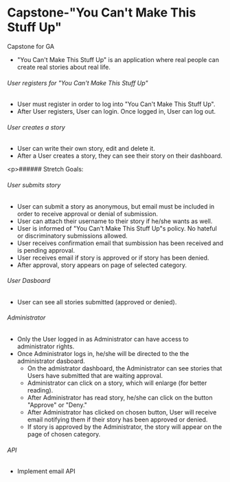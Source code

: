 # Capstone-"You Can't Make This Stuff Up"
Capstone for GA 
- "You Can't Make This Stuff Up" is an application where real people can create real stories about real life. 

###### User registers for "You Can't Make This Stuff Up"
- User must register in order to log into "You Can't Make This Stuff Up". 
- After User registers, User can login. Once logged in, User can log out. 

###### User creates a story
- User can write their own story, edit and delete it. 
- After a User creates a story, they can see their story on their dashboard. 

&lt;p&gt;###### Stretch Goals:



###### User submits story 
- User can submit a story as anonymous, but email must be included in order to receive approval or denial of submission. 
- User can attach their username to their story if he/she wants as well. 
- User is informed of "You Can't Make This Stuff Up"s policy. No hateful or discriminatory submissions allowed. 
- User receives confirmation email that sumbission has been received and is pending approval. 
- User receives email if story is approved or if story has been denied.
- After approval, story appears on page of selected category. 

###### User Dasboard 
- User can see all stories submitted (approved or denied). 

###### Administrator 
- Only the User logged in as Administrator can have access to administrator rights. 
- Once Administrator logs in, he/she will be directed to the the administrator dasboard. 
  - On the admistrator dashboard, the Administrator can see stories that Users have submitted that are waiting approval. 
  - Administrator can click on a story, which will enlarge (for better reading). 
  - After Administrator has read story, he/she can click on the button "Approve" or "Deny." 
  - After Administrator has clicked on chosen button, User will receive email notifying them if their story has been approved or denied. 
  - If story is approved by the Administrator, the story will appear on the page of chosen category. 
 

###### API 
- Implement email API 



